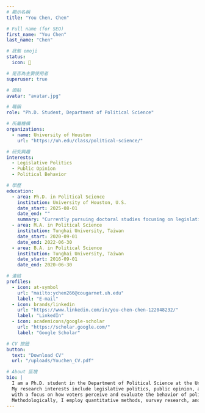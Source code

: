 ```yaml
---
# 顯示名稱
title: "You Chen, Chen"

# Full name (for SEO)
first_name: "You Chen"
last_name: "Chen"

# 狀態 emoji
status:
  icon: 🐶

# 是否為主要使用者
superuser: true

# 頭貼
avatar: "avatar.jpg"

# 職稱
role: "Ph.D. Student, Department of Political Science"

# 所屬機構
organizations:
  - name: University of Houston
    url: "https://uh.edu/class/political-science/"

# 研究興趣
interests:
  - Legislative Politics
  - Public Opinion
  - Political Behavior

# 學歷
education:
  - area: Ph.D. in Political Science
    institution: University of Houston, U.S.
    date_start: 2025-08-01
    date_end: ""
    summary: "Currently pursuing doctoral studies focusing on legislative politics, public opinion, and political behavior."
  - area: M.A. in Political Science
    institution: Tunghai University, Taiwan
    date_start: 2020-09-01
    date_end: 2022-06-30
  - area: B.A. in Political Science
    institution: Tunghai University, Taiwan
    date_start: 2016-09-01
    date_end: 2020-06-30

# 連結
profiles:
  - icon: at-symbol
    url: "mailto:ychen266@cougarnet.uh.edu"
    label: "E-mail"
  - icon: brands/linkedin
    url: "https://www.linkedin.com/in/you-chen-chen-122048232/"
    label: "LinkedIn"
  - icon: academicons/google-scholar
    url: "https://scholar.google.com/"
    label: "Google Scholar"

# CV 按鈕
button:
  text: "Download CV"
  url: "/uploads/Youchen_CV.pdf"

# About 區塊
bio: |
  I am a Ph.D. student in the Department of Political Science at the University of Houston.
  My research interests include legislative politics, public opinion, and political behavior, 
  with a focus on how voters perceive and evaluate the behavior of political elites. 
  Methodologically, I employ quantitative methods, survey research, and survey experiments.
---
```

